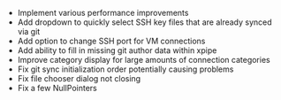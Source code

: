 - Implement various performance improvements
- Add dropdown to quickly select SSH key files that are already synced via git
- Add option to change SSH port for VM connections
- Add ability to fill in missing git author data within xpipe
- Improve category display for large amounts of connection categories
- Fix git sync initialization order potentially causing problems
- Fix file chooser dialog not closing
- Fix a few NullPointers
